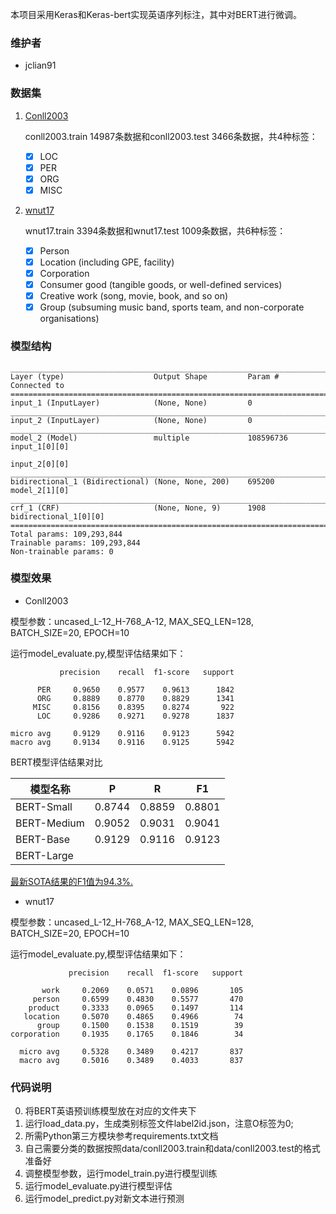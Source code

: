本项目采用Keras和Keras-bert实现英语序列标注，其中对BERT进行微调。

### 维护者

- jclian91

### 数据集

1. [Conll2003](https://www.clips.uantwerpen.be/conll2003/ner/)

    conll2003.train 14987条数据和conll2003.test 3466条数据，共4种标签：
    
    + [x] LOC
    + [x] PER
    + [x] ORG
    + [x] MISC
    
2. [wnut17](https://noisy-text.github.io/2017/emerging-rare-entities.html)

    wnut17.train 3394条数据和wnut17.test 1009条数据，共6种标签：
    
    + [x] Person
    + [x] Location (including GPE, facility)
    + [x] Corporation
    + [x] Consumer good (tangible goods, or well-defined services)
    + [x] Creative work (song, movie, book, and so on)
    + [x] Group (subsuming music band, sports team, and non-corporate organisations)

### 模型结构

```
__________________________________________________________________________________________________
Layer (type)                    Output Shape         Param #     Connected to
==================================================================================================
input_1 (InputLayer)            (None, None)         0
__________________________________________________________________________________________________
input_2 (InputLayer)            (None, None)         0
__________________________________________________________________________________________________
model_2 (Model)                 multiple             108596736   input_1[0][0]
                                                                 input_2[0][0]                    
__________________________________________________________________________________________________
bidirectional_1 (Bidirectional) (None, None, 200)    695200      model_2[1][0]
__________________________________________________________________________________________________
crf_1 (CRF)                     (None, None, 9)      1908        bidirectional_1[0][0]
==================================================================================================
Total params: 109,293,844
Trainable params: 109,293,844
Non-trainable params: 0
```

### 模型效果

- Conll2003

模型参数：uncased_L-12_H-768_A-12, MAX_SEQ_LEN=128, BATCH_SIZE=20, EPOCH=10

运行model_evaluate.py,模型评估结果如下：

```
           precision    recall  f1-score   support

      PER     0.9650    0.9577    0.9613      1842
      ORG     0.8889    0.8770    0.8829      1341
     MISC     0.8156    0.8395    0.8274       922
      LOC     0.9286    0.9271    0.9278      1837

micro avg     0.9129    0.9116    0.9123      5942
macro avg     0.9134    0.9116    0.9125      5942
```

BERT模型评估结果对比

|模型名称|P|R|F1|
|---|---|---|---|
|BERT-Small|0.8744|0.8859|0.8801|
|BERT-Medium|0.9052|0.9031|0.9041|
|BERT-Base|0.9129|0.9116|0.9123|
|BERT-Large||||

[最新SOTA结果的F1值为94.3%.](https://github.com/sebastianruder/NLP-progress/blob/master/english/named_entity_recognition.md)

- wnut17

模型参数：uncased_L-12_H-768_A-12, MAX_SEQ_LEN=128, BATCH_SIZE=20, EPOCH=10

运行model_evaluate.py,模型评估结果如下：

```
             precision    recall  f1-score   support

       work     0.2069    0.0571    0.0896       105
     person     0.6599    0.4830    0.5577       470
    product     0.3333    0.0965    0.1497       114
   location     0.5070    0.4865    0.4966        74
      group     0.1500    0.1538    0.1519        39
corporation     0.1935    0.1765    0.1846        34

  micro avg     0.5328    0.3489    0.4217       837
  macro avg     0.5016    0.3489    0.4033       837
```


### 代码说明

0. 将BERT英语预训练模型放在对应的文件夹下
1. 运行load_data.py，生成类别标签文件label2id.json，注意O标签为0;
2. 所需Python第三方模块参考requirements.txt文档
3. 自己需要分类的数据按照data/conll2003.train和data/conll2003.test的格式准备好
4. 调整模型参数，运行model_train.py进行模型训练
5. 运行model_evaluate.py进行模型评估
6. 运行model_predict.py对新文本进行预测